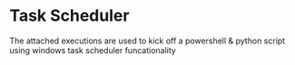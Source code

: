 # Task Scheduler
The attached executions are used to kick off a powershell & python script using windows task scheduler funcationality
